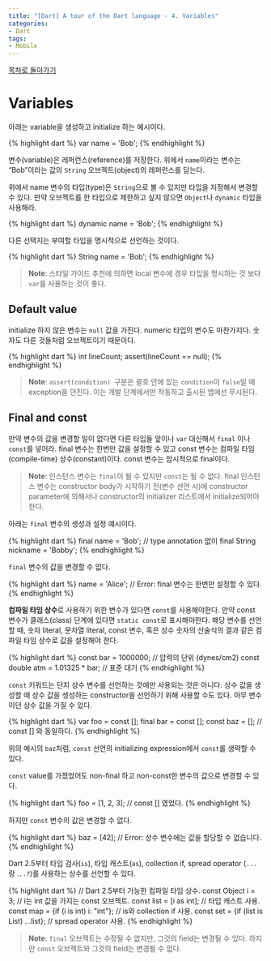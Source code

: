 ```yaml
---
title: "[Dart] A tour of the Dart language - 4. Variables"
categories:
- Dart
tags:
- Mobile
---
```


[목차로 돌아가기](/dart/a-tour-of-the-dart-language/)
# Variables
아래는 variable을 생성하고 initialize 하는 예시이다.

{% highlight dart %}
var name = 'Bob';
{% endhighlight %}

변수(variable)은 레퍼런스(reference)를 저장한다. 위에서 `name`이라는 변수는 “Bob”이라는 값의 `String` 오브젝트(object)의 레퍼런스를 담는다.

위에서 name 변수의 타입(type)은 `String`으로 볼 수 있지만 타입을 지정해서 변경할 수 있다. 만약 오브젝트를 한 타입으로 제한하고 싶지 않으면 `Object`나 `dynamic` 타입을 사용해라.

{% highlight dart %}
dynamic name = 'Bob';
{% endhighlight %}

다른 선택지는 부여할 타입을 명시적으로 선언하는 것이다.

{% highlight dart %}
String name = 'Bob';
{% endhighlight %}

> **Note**: 스타일 가이드 추천에 의하면 local 변수에 경우  타입을 명시하는 것 보다 `var`를 사용하는 것이 좋다.
## Default value
initialize 하지 않은 변수는 `null` 값을 가진다. numeric 타입의 변수도 마찬가지다. 숫자도 다른 것들처럼 오브젝트이기 때문이다.

{% highlight dart %}
int lineCount;
assert(lineCount == null);
{% endhighlight %}

> **Note**: `assert(condition) `구문은 괄호 안에 있는 `condition`이 `false`일 때 exception을 던진다. 이는 개발 단계에서만 작동하고 출시된 앱에선 무시된다.

## Final and const
만약 변수의 값을 변경할 일이 없다면  다른 타입들 앞이나 `var` 대신해서 `final` 이나 `const`를 넣어라. final 변수는 한번만 값을 설정할 수 있고 const 변수는 컴파일 타임(compile-time) 상수(constant)이다. const 변수는 암시적으로 final이다.

> **Note**: 인스턴스 변수는 `final`이 될 수 있지만 `const`는 될 수 없다. final 인스턴스 변수는 constructor body가 시작하기 전(변수 선언 시)에 constructor parameter에 의해서나 constructor의 initializer 리스트에서 initialize되어야 한다.

아래는 `final` 변수의 생성과 설정 예시이다.

{% highlight dart %}
final name = 'Bob'; // type annotation 없이
final String nickname = 'Bobby';
{% endhighlight %}

`final` 변수의 값을 변경할 수 없다.

{% highlight dart %}
name = 'Alice'; // Error: final 변수는 한번만 설정할 수 있다.
{% endhighlight %}

**컴파일 타임 상수**로 사용하기 위한 변수가 있다면 `const`를 사용해야한다. 만약 const 변수가 클래스(class) 단계에 있다면 `static const`로 표시해야한다. 해당 변수를 선언할 때, 숫자 literal, 문자열 literal, const 변수, 혹은 상수 숫자의  산술식의 결과 같은 컴파일 타임 상수로 값을 설정해야 한다.

{% highlight dart %}
const bar = 1000000; // 압력의 단위 (dynes/cm2)
const double atm = 1.01325 * bar; // 표준 대기
{% endhighlight %}

`const` 키워드는 단지 상수 변수를 선언하는 것에만 사용되는 것은 아니다. 상수 값을 생성할 때 상수 값을 생성하는 constructor을 선언하기 위해 사용할 수도 있다. 아무 변수이던 상수 값을 가질 수 있다.

{% highlight dart %}
var foo = const [];
final bar = const [];
const baz = []; // const [] 와 동일하다.
{% endhighlight %}

위의 예시의 `baz`처럼, `const` 선언의 initializing expression에서 `const`를 생략할 수 있다.

`const` value를 가졌었어도 non-final 하고 non-const한 변수의 값으로 변경할 수 있다.

{% highlight dart %}
foo = [1, 2, 3]; // const [] 였었다.
{% endhighlight %}

하지만 `const` 변수의 값은 변경할 수 없다.

{% highlight dart %}
baz = [42]; // Error: 상수 변수에는 값을 할당할 수 없습니다.
{% endhighlight %}

Dart 2.5부터 타입 검사(`is`), 타입 캐스트(`as`), collection if,  spread operator (`...`랑 .`..?`)를 사용하는 상수를 선언할 수 있다.

{% highlight dart %}
// Dart 2.5부터 가능한 컴파일 타임 상수.
const Object i = 3; // i는 int 값을 가지는 const 오브젝트.
const list = [i as int]; // 타입 캐스트 사용.
const map = {if (i is int) i: "int"}; // is와 collection if 사용.
const set = {if (list is List<int>) ...list}; // spread operator 사용.
{% endhighlight %}

> **Note**: `final` 오브젝트는 수정될 수 없지만, 그것의 field는 변경될 수 있다. 하지만 `const` 오브젝트와 그것의 field는 변경될 수 없다.
